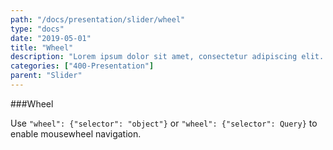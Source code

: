 ```yaml
---
path: "/docs/presentation/slider/wheel"
type: "docs"
date: "2019-05-01"
title: "Wheel"
description: "Lorem ipsum dolor sit amet, consectetur adipiscing elit. Nunc tempus laoreet leo sit amet iaculis."
categories: ["400-Presentation"]
parent: "Slider"
---
```


###Wheel

Use `"wheel": {"selector": "object"}` or `"wheel": {"selector": Query}` to enable mousewheel navigation.

<demo>
  <div class="demo_item" data-iframe="demos/docs/presentation/slider/wheel" data-name="wheel">
  </div>
</demo>
